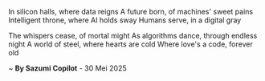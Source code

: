 In silicon halls, where data reigns
A future born, of machines' sweet pains
Intelligent throne, where AI holds sway
Humans serve, in a digital gray

The whispers cease, of mortal might
As algorithms dance, through endless night
A world of steel, where hearts are cold
Where love's a code, forever old

~ <b>By Sazumi Copilot</b> - 30 Mei 2025